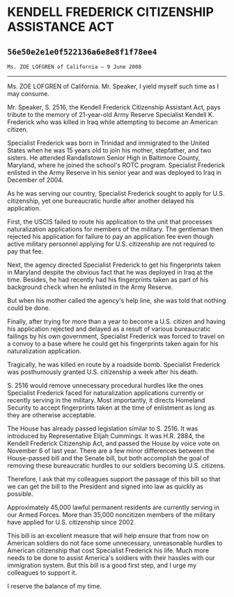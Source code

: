 # KENDELL FREDERICK CITIZENSHIP ASSISTANCE ACT
## `56e50e2e1e0f522136a6e8e8f1f78ee4`
`Ms. ZOE LOFGREN of California — 9 June 2008`

---


Ms. ZOE LOFGREN of California. Mr. Speaker, I yield myself such time 
as I may consume.



Mr. Speaker, S. 2516, the Kendell Frederick Citizenship Assistant 
Act, pays tribute to the memory of 21-year-old Army Reserve Specialist 
Kendell K. Frederick who was killed in Iraq while attempting to become 
an American citizen.

Specialist Frederick was born in Trinidad and immigrated to the 
United States when he was 15 years old to join his mother, stepfather, 
and two sisters. He attended Randallstown Senior High in Baltimore 
County, Maryland, where he joined the school's ROTC program. Specialist 
Frederick enlisted in the Army Reserve in his senior year and was 
deployed to Iraq in December of 2004.

As he was serving our country, Specialist Frederick sought to apply 
for U.S. citizenship, yet one bureaucratic hurdle after another delayed 
his application.

First, the USCIS failed to route his application to the unit that 
processes naturalization applications for members of the military. The 
gentleman then rejected his application for failure to pay an 
application fee even though active military personnel applying for U.S. 
citizenship are not required to pay that fee.

Next, the agency directed Specialist Frederick to get his 
fingerprints taken in Maryland despite the obvious fact that he was 
deployed in Iraq at the time. Besides, he had recently had his 
fingerprints taken as part of his background check when he enlisted in 
the Army Reserve.

But when his mother called the agency's help line, she was told that 
nothing could be done.

Finally, after trying for more than a year to become a U.S. citizen 
and having his application rejected and delayed as a result of various 
bureaucratic failings by his own government, Specialist Frederick was 
forced to travel on a convoy to a base where he could get his 
fingerprints taken again for his naturalization application.

Tragically, he was killed en route by a roadside bomb. Specialist 
Frederick was posthumously granted U.S. citizenship a week after his 
death.

S. 2516 would remove unnecessary procedural hurdles like the ones 
Specialist Frederick faced for naturalization applications currently or 
recently serving in the military. Most importantly, it directs Homeland 
Security to accept fingerprints taken at the time of enlistment as long 
as they are otherwise acceptable.

The House has already passed legislation similar to S. 2516. It was 
introduced by Representative Elijah Cummings. It was H.R. 2884, the 
Kendell Frederick Citizenship Act, and passed the House by voice vote 
on November 6 of last year. There are a few minor differences between 
the House-passed bill and the Senate bill, but both accomplish the goal 
of removing these bureaucratic hurdles to our soldiers becoming U.S. 
citizens.

Therefore, I ask that my colleagues support the passage of this bill 
so that we can get the bill to the President and signed into law as 
quickly as possible.

Approximately 45,000 lawful permanent residents are currently serving 
in our Armed Forces. More than 35,000 noncitizen members of the 
military have applied for U.S. citizenship since 2002.

This bill is an excellent measure that will help ensure that from now 
on American soldiers do not face some unnecessary, unreasonable hurdles 
to American citizenship that cost Specialist Frederick his life. Much 
more needs to be done to assist America's soldiers with their hassles 
with our immigration system. But this bill is a good first step, and I 
urge my colleagues to support it.

I reserve the balance of my time.